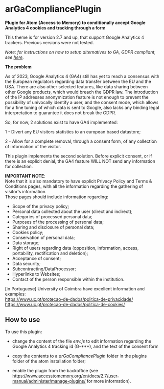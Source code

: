 # arGaCompliancePlugin
__Plugin for Atom (Access to Memory) to conditionally accept Google Analytics 4 cookies and tracking through a form__

This theme is for version 2.7 and up, that support Google Analytics 4 trackers. Previous versions were not tested.

_Note: for instructions on how to setup alternatives to GA, GDPR compliant, see [here](./docs/README.md)._

__The problem__

As of 2023, Google Analytics 4 (GA4) still has yet to reach a consensus with the European regulators regarding data transfer between the EU and the USA. There are also other selected features, like data sharing between other Google products, which would breach the GDPR law. The introduction of the IP addresses anonymization feature is not enough to prevent the possibility of univocally identify a user, and the consent mode, which allows for a fine tuning of which data is sent to Google, also lacks any binding legal interpretation to guarantee it does not break the GDPR.

So, for now, 2 solutions exist to have GA4 implemented:

1 - Divert any EU visitors statistics to an european based datastore;  

2 - Allow for a complete removal, through a consent form, of any collection of information of the visitor.

This plugin implements the second solution. Before explicit consent, or if there is an explicit denial, the GA4 feature WILL NOT send any information for collection.   

**IMPORTANT NOTE**:   
Note that it is also mandatory to have explicit Privacy Policy and Terms & Conditions pages, with all the information regarding the gathering of visitor's information.  
Those pages should include information regarding:  

* Scope of the privacy policy;
* Personal data collected about the user (direct and indirect);
* Categories of processed personal data;
* Purposes of the processing of personal data;
* Sharing and disclosure of personal data;
* Cookies policy;
* Conservation of personal data;
* Data storage;
* Right of users regarding data (opposition, information, access, portability, rectification and deletion);
* Acceptance of consent;
* Data security;
* Subcontracting/DataProcessor;
* Hyperlinks to Websites;
* Contact of the person responsible within the institution.

[in Portuguese] University of Coimbra have excellent information and examples:  
https://www.uc.pt/protecao-de-dados/politica-de-privacidade/  
https://www.uc.pt/protecao-de-dados/politica-de-cookies/

## How to use

To use this plugin: 

* change the content of the file *env.js* to edit information regarding the Google Analytics 4 tracking id (G-***), and the text of the consent form  
* copy the contents to a *arGaCompliancePlugin* folder in the plugins folder of the atom installation folder;

* enable the plugin from the backoffice (see https://www.accesstomemory.org/en/docs/2.7/user-manual/administer/manage-plugins/ for more information).